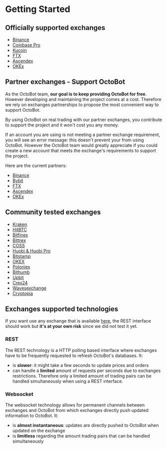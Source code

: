 # Getting Started

## Officially supported exchanges

* [Binance](partners/binance/)
* [Coinbase Pro](officially_supported/coinbase_pro.md)
* [Kucoin](officially_supported/kucoin.md)
* [FTX](partners/ftx/)
* [Ascendex](partners/ascendex/)
* [OKEx](partners/okex/)

## Partner exchanges - Support OctoBot

As the OctoBot team, **our goal is to keep providing OctoBot for free**. However developing and maintaining the project comes at a cost. Therefore we rely on exchanges partnerships to propose the most convenient way to support OctoBot.

By using OctoBot on real trading with our partner exchanges, you contribute to support the project and it won't cost you any money.

If an account you are using is not meeting a partner exchange requirement, you will see an error message: this doesn't prevent your from using OctoBot. However the OctoBot team would greatly appreciate if you could create a new account that meets the exchange's requirements to support the project.

Here are the current partners:

* [Binance](partners/binance/)
* [Bybit](partners/bybit/)
* [FTX](partners/ftx/)
* [Ascendex](partners/ascendex/)
* [OKEx](partners/okex/)

## Community tested exchanges

* [Kraken](community_tested/kraken.md)
* [HitBTC](community_tested/hitbtc.md)
* [Bitfinex](community_tested/bitfinex.md)
* [Bittrex](community_tested/bittrex.md)
* [COSS](community_tested/coss.md)
* [Huobi & Huobi Pro](community_tested/huobi.md)
* [Bitstamp](community_tested/bitstamp.md)
* [OKEX](community_tested/okex.md)
* [Poloniex](community_tested/poloniex.md)
* [Bithumb](community_tested/bithumb.md)
* [Upbit](community_tested/upbit.md)
* [Crex24](community_tested/crex24.md)
* [Wavesexchange](community_tested/wavesexchange.md)
* [Cryptopia](community_tested/cryptopia.md)

## Exchanges supported technologies

If you want use any exchange that is available [here](https://github.com/ccxt/ccxt/wiki/Exchange-Markets), the REST interface should work but **it's at your own risk** since we did not test it yet.

### REST

The REST technology is a HTTP polling based interface where exchanges have to be frequently requested to refresh OctoBot's databases.
It: 
* is **slower**: it might take a few seconds to update prices and orders 
* can handle a **limited** amount of requests per seconds due to exchanges restrictions. Therefore only a limited amount of trading pairs can be handled simultaneously when using a REST interface. 

### Websocket

The websocket technology allows for permanent channels between exchanges and OctoBot from which exchanges directly push updated information to OctoBot.
It:
* is **almost instantaneous**: updates are directly pushed to OctoBot when updated on the exchange 
* is **limitless** regarding the amount trading pairs that can be handled simultaneously
